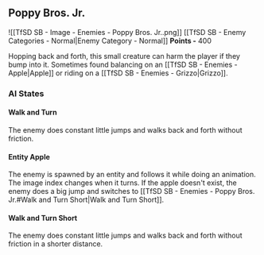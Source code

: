 ## Poppy Bros. Jr.
![[TfSD SB - Image - Enemies - Poppy Bros. Jr..png]]
[[TfSD SB - Enemy Categories - Normal|Enemy Category - Normal]]
**Points -** 400

Hopping back and forth, this small creature can harm the player if they bump into it. Sometimes found balancing on an [[TfSD SB - Enemies - Apple|Apple]] or riding on a [[TfSD SB - Enemies - Grizzo|Grizzo]].
### AI States
#### Walk and Turn
The enemy does constant little jumps and walks back and forth without friction.
#### Entity Apple
The enemy is spawned by an entity and follows it while doing an animation. The image index changes when it turns. If the apple doesn't exist, the enemy does a big jump and switches to [[TfSD SB - Enemies - Poppy Bros. Jr.#Walk and Turn Short|Walk and Turn Short]].
#### Walk and Turn Short
The enemy does constant little jumps and walks back and forth without friction in a shorter distance.